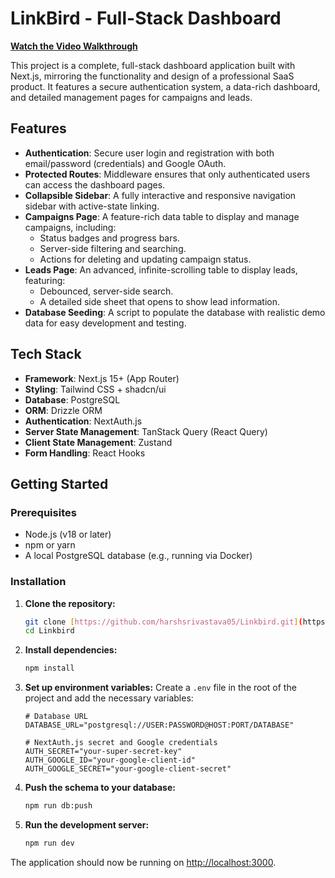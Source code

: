 # LinkBird - Full-Stack Dashboard

**[Watch the Video Walkthrough](https://drive.google.com/file/d/1MHbzLeGBnypu2PafPw8VPNNS6BYIM0pZ/view?usp=sharing)**

This project is a complete, full-stack dashboard application built with Next.js, mirroring the functionality and design of a professional SaaS product. It features a secure authentication system, a data-rich dashboard, and detailed management pages for campaigns and leads.

## Features

-   **Authentication**: Secure user login and registration with both email/password (credentials) and Google OAuth.
-   **Protected Routes**: Middleware ensures that only authenticated users can access the dashboard pages.
-   **Collapsible Sidebar**: A fully interactive and responsive navigation sidebar with active-state linking.
-   **Campaigns Page**: A feature-rich data table to display and manage campaigns, including:
    -   Status badges and progress bars.
    -   Server-side filtering and searching.
    -   Actions for deleting and updating campaign status.
-   **Leads Page**: An advanced, infinite-scrolling table to display leads, featuring:
    -   Debounced, server-side search.
    -   A detailed side sheet that opens to show lead information.
-   **Database Seeding**: A script to populate the database with realistic demo data for easy development and testing.

## Tech Stack

-   **Framework**: Next.js 15+ (App Router)
-   **Styling**: Tailwind CSS + shadcn/ui
-   **Database**: PostgreSQL
-   **ORM**: Drizzle ORM
-   **Authentication**: NextAuth.js
-   **Server State Management**: TanStack Query (React Query)
-   **Client State Management**: Zustand
-   **Form Handling**: React Hooks

## Getting Started

### Prerequisites

-   Node.js (v18 or later)
-   npm or yarn
-   A local PostgreSQL database (e.g., running via Docker)

### Installation

1.  **Clone the repository:**
    ```bash
    git clone [https://github.com/harshsrivastava05/Linkbird.git](https://github.com/harshsrivastava05/Linkbird.git)
    cd Linkbird
    ```

2.  **Install dependencies:**
    ```bash
    npm install
    ```

3.  **Set up environment variables:**
    Create a `.env` file in the root of the project and add the necessary variables:
    ```env
    # Database URL
    DATABASE_URL="postgresql://USER:PASSWORD@HOST:PORT/DATABASE"

    # NextAuth.js secret and Google credentials
    AUTH_SECRET="your-super-secret-key"
    AUTH_GOOGLE_ID="your-google-client-id"
    AUTH_GOOGLE_SECRET="your-google-client-secret"
    ```

4.  **Push the schema to your database:**
    ```bash
    npm run db:push
    ```

5.  **Run the development server:**
    ```bash
    npm run dev
    ```

The application should now be running on [http://localhost:3000](http://localhost:3000).